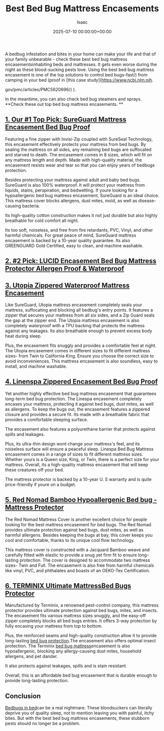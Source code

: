 ﻿---
title: Best Bed Bug Mattress Encasements
description: A bedbug infestation and bites in your home can make your life and that of your family unbearable - check these best bed bug mattress encasementsinhabiting...
slug: /best-bed-bug-mattress-encasements/
date: 2025-07-10 00:00:00+00:00
lastmod: 2025-07-10 00:00:00+03:00
author: Isaac
categories:

- Bed Bugs

- Product Reviews
tags:

- bed-bugs

- bed

- bug
layout: post
---

A bedbug infestation and bites in your home can make your life and that of your family unbearable - check these best bed bug mattress encasementsinhabiting beds and mattresses. It gets even worse during the night as these blood-sucking pests love. Using the best bed bug mattress encasement is one of the top solutions to control bed bugs-fast/) from camping in your bed (proof in [this case study](https://www.ncbi.nlm.nih.

gov/pmc/articles/PMC5620696/) ).

In the meantime, you can also check bed bug steamers and sprays. **Check these out top bed bug mattress encasements. **

##  [1. Our #1 Top Pick: SureGuard Mattress Encasement Bed Bug Proof](https://www.amazon.com/dp/B00WI09NM6/?tag=p-policy-20)

Featuring a fine zipper with Invisi-Zip coupled with SureSeal Technology, this encasement effectively protects your mattress from bed bugs. By sealing the mattress on all sides, any remaining bed bugs are suffocated and starved to death. The encasement comes in 8 sizes, which will fit on any mattress length and depth. Made with high-quality material, the encasement resists wear and tear so that you can enjoy years of bedbugs protection.

Besides protecting your mattress against adult and baby bed bugs. SureGuard is also 100% waterproof. It will protect your mattress from liquids, stains, perspiration, and bedwetting. If youre looking for a hypoallergenic bed bug mattress encasement, SureGuard is an ideal choice. This mattress cover blocks allergens, dust mites, mold, as well as disease-causing bacteria.

Its high-quality cotton construction makes it not just durable but also highly breathable for cold comfort all night.

Its too soft, noiseless, and free from fire retardants, PVC, Vinyl, and other harmful chemicals. For great peace of mind, SureGuard mattress encasement is backed by a 10-year quality guarantee. Its also GREENGUARD Gold Certified, easy to clean, and machine washable.

##  [**2. #2 Pick: LUCID Encasement Bed Bug Mattress Protector Allergen Proof & Waterproof**](https://www.amazon.com/dp/B00B1ZRLLY/?tag=p-policy-20)

##  [3. Utopia Zippered Waterproof Mattress Encasement](https://www.amazon.com/dp/B00U6HREPQ/?tag=p-policy-20)

Like SureGuard, Utopia mattress encasement completely seals your mattress, suffocating and blocking all bedbug's entry points. It features a zipper that secures your mattress from all six sides, and a Zip Guard seals the gap at the zipper end. The Utopia mattress encasement is also completely waterproof with a TPU backing that protects the mattress against any leakages. Its also breathable enough to prevent excess body heat during sleep.

Plus, the encasement fits snuggly and provides a comfortable feel at night. The Utopia encasement comes in different sizes to fit different mattress sizes- from Twin to California King. Ensure you choose the correct size to avoid inconveniences. This mattress encasement is also soundless, easy to install, and machine washable.

##  [4. Linenspa Zippered Encasement Bed Bug Proof](https://www.amazon.com/dp/B00Z06F2OI/?tag=p-policy-20)

Yet another highly effective bed bug mattress encasement that guarantees long-term bed bug protection. The Linespa encasement completely encases your mattress, protecting it against bed bugs, dust mites, as well as allergens. To keep the bugs out, the encasement features a zippered closure and provides a secure fit. Its made with a breathable fabric that provides a comfortable sleeping surface.

The encasement also features a polyurethane barrier that protects against spills and leakages.

Plus, its ultra-thin design wont change your mattress's feel, and its noiseless surface will ensure a peaceful sleep. Linespa Bed Bug Mattress encasement comes in a range of sizes to fit different mattress sizes. Whether yours is a Queen size, King, or Twin, there is a perfect size for your mattress. Overall, its a high-quality mattress encasement that will keep these creatures off your bed.

The mattress protector is backed by a 10-year U. S warranty and is quite price-friendly if youre on a budget.

##  [5. Red Nomad Bamboo Hypoallergenic Bed bug - Mattress Protector](https://www.amazon.com/dp/B01GOS7JZU/?tag=p-policy-20)

The Red Nomad Mattress Cover is another excellent choice for people looking for the best mattress encasement for bed bugs. The Red Nomad provides ultimate protection against bed bugs, dust mites, as well as harmful allergens. Besides keeping the bugs at bay, this cover keeps you cool and comfortable, thanks to its unique cool flow technology.

This mattress cover is constructed with a Jacquard Bamboo weave and carefully fitted with elastic to provide a snug yet firm fit to ensure long-lasting protection. The cover is designed to accommodate two mattress sizes- Twin and Full. The encasement is also free from harmful chemicals like vinyl, PVC, and phthalates and boasts of an OEKO-Tex Certification.

##  [6. TERMINIX Ultimate MattressBed Bugs Protector](https://www.amazon.com/dp/B01CF1PT4I/?tag=p-policy-20)

Manufactured by Terminix, a renowned pest-control company, this mattress protector provides ultimate protection against bed bugs, mites, and insects. The encasement fits various mattress sizes snuggly, and the easy-off zipper completely blocks all bed bugs entries. It offers 3-way protection by fully encasing your mattress from top to bottom.

Plus, the reinforced seams and high-quality construction allow it to provide long-lasting [bed bug protection](https://pestpolicy.com/bed-bugs-vs-mites/).The encasement also offers optimal insect protection. The Terminix [bed bug mattress](https://pestpolicy.com/what-causes-bed-bugs/)encasement is also hypoallergenic, blocking any allergy-causing dust mites, household allergens, and pet dander.

It also protects against leakages, spills and is stain resistant.

Overall, this is an affordable bed bug encasement that is durable enough to provide long-lasting protection.

##  Conclusion

[Bedbugs in bed](https://pestpolicy.com/do-bed-bugs-fly/)can be a real nightmare. These bloodsuckers can literally deprive you of quality sleep, not to mention leaving you with painful, itchy bites. But with the best bed bug mattress encasements, these stubborn pests should no longer be a problem.
